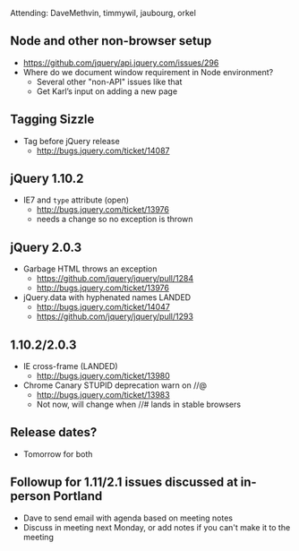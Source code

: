 Attending: DaveMethvin, timmywil, jaubourg, orkel

## Node and other non-browser setup
* https://github.com/jquery/api.jquery.com/issues/296
* Where do we document window requirement in Node environment?
  - Several other "non-API" issues like that
  - Get Karl’s input on adding a new page

## Tagging Sizzle
* Tag before jQuery release
  - http://bugs.jquery.com/ticket/14087

## jQuery 1.10.2
* IE7 and `type` attribute (open)
  - http://bugs.jquery.com/ticket/13976
  - needs a change so no exception is thrown

## jQuery 2.0.3
* Garbage HTML throws an exception
  - https://github.com/jquery/jquery/pull/1284
  - http://bugs.jquery.com/ticket/13976
* jQuery.data with hyphenated names LANDED
  - http://bugs.jquery.com/ticket/14047
  - https://github.com/jquery/jquery/pull/1293

## 1.10.2/2.0.3
* IE cross-frame (LANDED)
  - http://bugs.jquery.com/ticket/13980 
* Chrome Canary STUPID deprecation warn on //@
  - http://bugs.jquery.com/ticket/13983
  - Not now, will change when //# lands in stable browsers

## Release dates?
* Tomorrow for both

## Followup for 1.11/2.1 issues discussed at in-person Portland
* Dave to send email with agenda based on meeting notes
* Discuss in meeting next Monday, or add notes if you can't make it to the meeting
